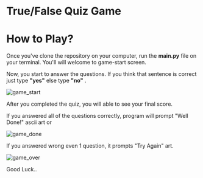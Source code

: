# True/False Quiz Game 

# How to Play?

Once you've clone the repository on your computer, run the **main.py** file on your terminal. You'll will welcome to game-start screen. 

Now, you start to answer the questions. If you think that sentence is correct just type **"yes"** else type **"no"** .

![game_start](https://i.ibb.co/cFLcpHw/game-start.png)

After you completed the quiz, you will able to see your final score. 

If you answered all of the questions correctly, program will prompt "Well Done!" ascii art or

![game_done](https://i.ibb.co/vLJzwp3/game-done.png)

If you answered wrong even 1 question, it prompts "Try Again" art.

![game_over](https://i.ibb.co/bWQTs7j/game-over.png)

Good Luck..
